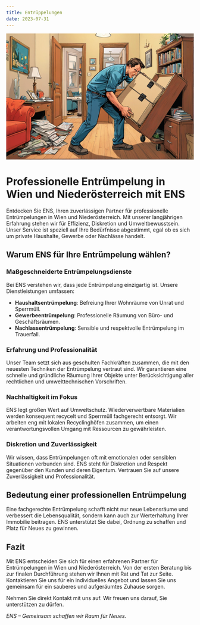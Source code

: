 ```yaml
---
title: Entrüppelungen
date: 2023-07-31
---
```


![](./banner.png)

# Professionelle Entrümpelung in Wien und Niederösterreich mit ENS

Entdecken Sie ENS, Ihren zuverlässigen Partner für professionelle Entrümpelungen in Wien und Niederösterreich. Mit unserer langjährigen Erfahrung stehen wir für Effizienz, Diskretion und Umweltbewusstsein. Unser Service ist speziell auf Ihre Bedürfnisse abgestimmt, egal ob es sich um private Haushalte, Gewerbe oder Nachlässe handelt.

## Warum ENS für Ihre Entrümpelung wählen?

### Maßgeschneiderte Entrümpelungsdienste

Bei ENS verstehen wir, dass jede Entrümpelung einzigartig ist. Unsere Dienstleistungen umfassen:

- **Haushaltsentrümpelung**: Befreiung Ihrer Wohnräume von Unrat und Sperrmüll.
- **Gewerbeentrümpelung**: Professionelle Räumung von Büro- und Geschäftsräumen.
- **Nachlassentrümpelung**: Sensible und respektvolle Entrümpelung im Trauerfall.

### Erfahrung und Professionalität

Unser Team setzt sich aus geschulten Fachkräften zusammen, die mit den neuesten Techniken der Entrümpelung vertraut sind. Wir garantieren eine schnelle und gründliche Räumung Ihrer Objekte unter Berücksichtigung aller rechtlichen und umwelttechnischen Vorschriften.

### Nachhaltigkeit im Fokus

ENS legt großen Wert auf Umweltschutz. Wiederverwertbare Materialien werden konsequent recycelt und Sperrmüll fachgerecht entsorgt. Wir arbeiten eng mit lokalen Recyclinghöfen zusammen, um einen verantwortungsvollen Umgang mit Ressourcen zu gewährleisten.

### Diskretion und Zuverlässigkeit

Wir wissen, dass Entrümpelungen oft mit emotionalen oder sensiblen Situationen verbunden sind. ENS steht für Diskretion und Respekt gegenüber den Kunden und deren Eigentum. Vertrauen Sie auf unsere Zuverlässigkeit und Professionalität.

## Bedeutung einer professionellen Entrümpelung

Eine fachgerechte Entrümpelung schafft nicht nur neue Lebensräume und verbessert die Lebensqualität, sondern kann auch zur Werterhaltung Ihrer Immobilie beitragen. ENS unterstützt Sie dabei, Ordnung zu schaffen und Platz für Neues zu gewinnen.

## Fazit

Mit ENS entscheiden Sie sich für einen erfahrenen Partner für Entrümpelungen in Wien und Niederösterreich. Von der ersten Beratung bis zur finalen Durchführung stehen wir Ihnen mit Rat und Tat zur Seite. Kontaktieren Sie uns für ein individuelles Angebot und lassen Sie uns gemeinsam für ein sauberes und aufgeräumtes Zuhause sorgen.

Nehmen Sie direkt Kontakt mit uns auf. Wir freuen uns darauf, Sie unterstützen zu dürfen.

_ENS – Gemeinsam schaffen wir Raum für Neues._
